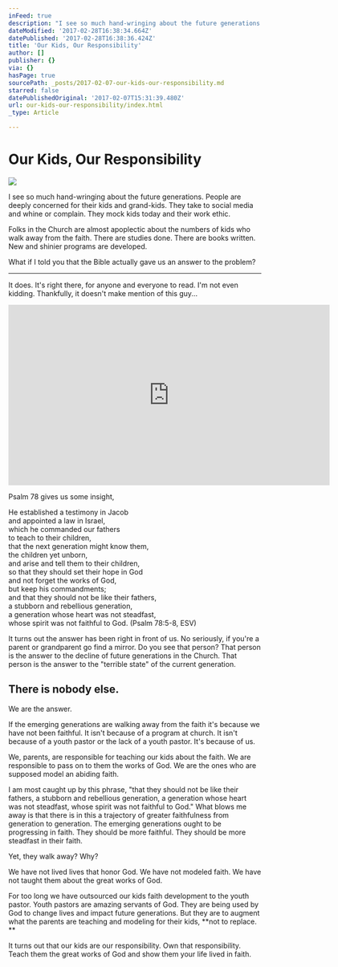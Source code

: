 ```yaml
---
inFeed: true
description: "I see so much hand-wringing about the future generations. People are deeply concerned for their kids and grand-kids. They take to social media and whine or complain. They mock kids today and their work ethic.\_"
dateModified: '2017-02-28T16:38:34.664Z'
datePublished: '2017-02-28T16:38:36.424Z'
title: 'Our Kids, Our Responsibility'
author: []
publisher: {}
via: {}
hasPage: true
sourcePath: _posts/2017-02-07-our-kids-our-responsibility.md
starred: false
datePublishedOriginal: '2017-02-07T15:31:39.480Z'
url: our-kids-our-responsibility/index.html
_type: Article

---
```

# Our Kids, Our Responsibility
![](https://the-grid-user-content.s3-us-west-2.amazonaws.com/00e9a5dd-9086-497b-9876-05f9c1b7455f.jpg)

I see so much hand-wringing about the future generations. People are deeply concerned for their kids and grand-kids. They take to social media and whine or complain. They mock kids today and their work ethic. 

Folks in the Church are almost apoplectic about the numbers of kids who walk away from the faith. There are studies done. There are books written. New and shinier programs are developed. 

What if I told you that the Bible actually gave us an answer to the problem?

---

It does. It's right there, for anyone and everyone to read. I'm not even kidding. Thankfully, it doesn't make mention of this guy...

<iframe src="https://cdn.embedly.com/widgets/media.html?src=https%3A%2F%2Fwww.youtube.com%2Fembed%2FvGcebK4iYy4%3Ffeature%3Doembed&amp;url=http%3A%2F%2Fwww.youtube.com%2Fwatch%3Fv%3DvGcebK4iYy4&amp;image=https%3A%2F%2Fi.ytimg.com%2Fvi%2FvGcebK4iYy4%2Fhqdefault.jpg&amp;key=b7d04c9b404c499eba89ee7072e1c4f7&amp;type=text%2Fhtml&amp;schema=youtube" width="640" height="360" scrolling="no" frameborder="0" allowfullscreen="" style=""></iframe>

Psalm 78 gives us some insight, 

He established a testimony in Jacob  
and appointed a law in Israel,  
which he commanded our fathers  
to teach to their children,  
that the next generation might know them,  
the children yet unborn,  
and arise and tell them to their children,  
so that they should set their hope in God  
and not forget the works of God,  
but keep his commandments;  
and that they should not be like their fathers,  
a stubborn and rebellious generation,  
a generation whose heart was not steadfast,  
whose spirit was not faithful to God. (Psalm 78:5-8, ESV)

It turns out the answer has been right in front of us. No seriously, if you're a parent or grandparent go find a mirror. Do you see that person? That person is the answer to the decline of future generations in the Church. That person is the answer to the "terrible state" of the current generation. 

## There is nobody else.   
We are the answer. 

If the emerging generations are walking away from the faith it's because we have not been faithful. It isn't because of a program at church. It isn't because of a youth pastor or the lack of a youth pastor. It's because of us. 

We, parents, are responsible for teaching our kids about the faith. We are responsible to pass on to them the works of God. We are the ones who are supposed model an abiding faith. 

I am most caught up by this phrase, "that they should not be like their fathers, a stubborn and rebellious generation, a generation whose heart was not steadfast, whose spirit was not faithful to God." What blows me away is that there is in this a trajectory of greater faithfulness from generation to generation. The emerging generations ought to be progressing in faith. They should be more faithful. They should be more steadfast in their faith. 

Yet, they walk away? Why? 

We have not lived lives that honor God. We have not modeled faith. We have not taught them about the great works of God. 

For too long we have outsourced our kids faith development to the youth pastor. Youth pastors are amazing servants of God. They are being used by God to change lives and impact future generations. But they are to augment what the parents are teaching and modeling for their kids, **not to replace. **

It turns out that our kids are our responsibility. Own that responsibility. Teach them the great works of God and show them your life lived in faith.